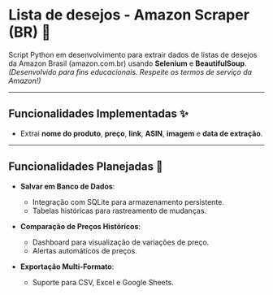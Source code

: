 # Lista de desejos - Amazon Scraper (BR) 🛒  

Script Python em desenvolvimento para extrair dados de listas de desejos da Amazon Brasil (amazon.com.br) usando **Selenium** e **BeautifulSoup**.  
*(Desenvolvido para fins educacionais. Respeite os termos de serviço da Amazon!)*  

---

## Funcionalidades Implementadas ✨  
- Extrai **nome do produto**, **preço**, **link**, **ASIN**, **imagem** e **data de extração**.  

---

## Funcionalidades Planejadas 🚧  
- **Salvar em Banco de Dados**:  
  - Integração com SQLite para armazenamento persistente.  
  - Tabelas históricas para rastreamento de mudanças.  

- **Comparação de Preços Históricos**:  
  - Dashboard para visualização de variações de preço.  
  - Alertas automáticos de preços.  

- **Exportação Multi-Formato**:  
  - Suporte para CSV, Excel e Google Sheets.  

